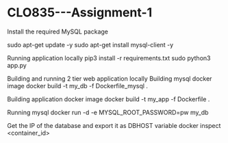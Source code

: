 # CLO835---Assignment-1
Install the required MySQL package

sudo apt-get update -y sudo apt-get install mysql-client -y

Running application locally
pip3 install -r requirements.txt sudo python3 app.py

Building and running 2 tier web application locally
Building mysql docker image
docker build -t my_db -f Dockerfile_mysql . 

Building application docker image
docker build -t my_app -f Dockerfile . 

Running mysql
docker run -d -e MYSQL_ROOT_PASSWORD=pw  my_db

Get the IP of the database and export it as DBHOST variable
docker inspect <container_id>
